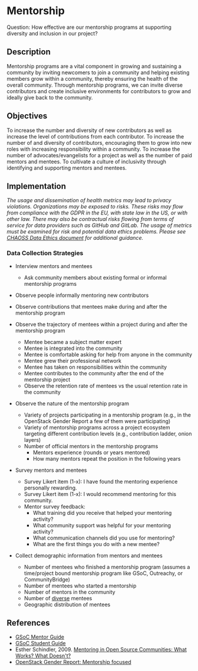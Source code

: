 # Mentorship

Question: How effective are our mentorship programs at supporting diversity and inclusion in our project?

## Description

Mentorship programs are a vital component in growing and sustaining a community by inviting newcomers to join a community and helping existing members grow within a community, thereby ensuring the health of the overall community. Through mentorship programs, we can invite diverse contributors and create inclusive environments for contributors to grow and ideally give back to the community.

## Objectives

To increase the number and diversity of new contributors as well as increase the level of contributions from each contributor. To increase the number of and diversity of contributors, encouraging them to grow into new roles with increasing responsibility within a community. To increase the number of advocates/evangelists for a project as well as the number of paid mentors and mentees. To cultivate a culture of inclusivity through identifying and supporting mentors and mentees.

## Implementation
*The usage and dissemination of health metrics may lead to privacy violations. Organizations may be exposed to risks. These risks may flow from compliance with the GDPR in the EU, with state law in the US, or with other law. There may also be contractual risks flowing from terms of service for data providers such as GitHub and GitLab. The usage of metrics must be examined for risk and potential data ethics problems. Please see [CHAOSS Data Ethics document](https://github.com/chaoss/community/blob/main/data-use-statement.md) for additional guidance.*

### Data Collection Strategies

- Interview mentors and mentees
     - Ask community members about existing formal or informal mentorship programs

- Observe people informally mentoring new contributors

- Observe contributions that mentees make during and after the mentorship program

- Observe the trajectory of mentees within a project during and after the mentorship program
    - Mentee became a subject matter expert
    - Mentee is integrated into the community
    - Mentee is comfortable asking for help from anyone in the community
    - Mentee grew their professional network
    - Mentee has taken on responsibilities within the community
    - Mentee contributes to the community after the end of the mentorship project
    - Observe the retention rate of mentees vs the usual retention rate in the community

- Observe the nature of the mentorship program
    - Variety of projects participating in a mentorship program (e.g., in the OpenStack Gender Report a few of them were participating)
    - Variety of mentorship programs across a project ecosystem targeting different contribution levels (e.g., contribution ladder, onion layers)
    - Number of official mentors in the mentorship programs
        * Mentors experience (rounds or years mentored)
        * How many mentors repeat the position in the following years

- Survey mentors and mentees
    - Survey Likert item (1-x): I have found the mentoring experience personally rewarding.
    - Survey Likert item (1-x): I would recommend mentoring for this community.
    - Mentor survey feedback:
        * What training did you receive that helped your mentoring activity?
        * What community support was helpful for your mentoring activity?
        * What communication channels did you use for mentoring?
        * What are the first things you do with a new mentee?

- Collect demographic information from mentors and mentees
    - Number of mentees who finished a mentorship program (assumes a time/project bound mentorship program like GSoC, Outreachy, or CommunityBridge)
    - Number of mentees who started a mentorship
    - Number of mentors in the community
    - Number of [diverse](https://github.com/chaoss/wg-diversity-inclusion/tree/master/demographic-data) mentees
    - Geographic distribution of mentees

## References

- [GSoC Mentor Guide](https://google.github.io/gsocguides/mentor/)
- [GSoC Student Guide](http://google.github.io/gsocguides/student/)
- Esther Schindler, 2009. [Mentoring in Open Source Communities: What Works? What Doesn't?](https://www.itworld.com/article/2768355/mentoring-in-open-source-communities--what-works--what-doesn-t-.html)
- [OpenStack Gender Report: Mentorship focused](https://superuser.openstack.org/wp-content/uploads/2018/06/Gender-Diversity-Analysis-in-the-OpenStack-Community-2018.pdf)


